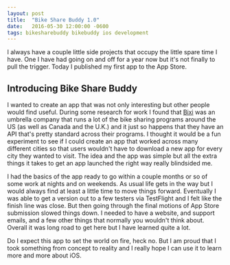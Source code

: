 ```yaml
---
layout: post
title:  "Bike Share Buddy 1.0"
date:   2016-05-30 12:00:00 -0600
tags: bikesharebuddy bikebuddy ios development
---
```

I always have a couple little side projects that occupy the little spare time I have. One I have had going on and off for a year now but it's not finally to pull the trigger. Today I published my first app to the App Store.

## Introducing Bike Share Buddy

I wanted to create an app that was not only interesting but other people would find useful. During some research for work I found that [Bixi](http://bixi.com) was an umbrella company that runs a lot of the bike sharing programs around the US (as well as Canada and the U.K.) and it just so happens that they have an API that's pretty standard across their programs. I thought it would be a fun experiment to see if I could create an app that worked across many different cities so that users wouldn't have to download a new app for every city they wanted to visit. The idea and the app was simple but all the extra things it takes to get an app launched the right way really blindsided me.

I had the basics of the app ready to go within a couple months or so of some work at nights and on weekends. As usual life gets in the way but I would always find at least a little time to move things forward. Eventually I was able to get a version out to a few testers via TestFlight and I felt like the finish line was close. But then going through the final motions of App Store submission slowed things down. I needed to have a website, and support emails, and a few other things that normally you wouldn't think about. Overall it was long road to get here but I have learned quite a lot.

Do I expect this app to set the world on fire, heck no. But I am proud that I took something from concept to reality and I really hope I can use it to learn more and more about iOS.

